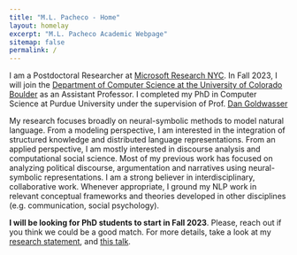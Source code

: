 ```yaml
---
title: "M.L. Pacheco - Home"
layout: homelay
excerpt: "M.L. Pacheco Academic Webpage"
sitemap: false
permalink: /
---
```


I am a Postdoctoral Researcher at [Microsoft Research
NYC](https://www.microsoft.com/en-us/research/lab/microsoft-research-new-york/). In Fall 2023, I will join the [Department of Computer Science at the University of Colorado Boulder](https://www.colorado.edu/cs/) as an Assistant Professor. I completed my PhD in Computer Science at Purdue University under the supervision of Prof. [Dan Goldwasser](https://www.cs.purdue.edu/homes/dgoldwas/)


My research focuses broadly on neural-symbolic methods to model natural language. From a modeling perspective, I am interested in the integration of structured knowledge and distributed language representations. From an applied perspective, I am mostly interested in discourse analysis and computational social science. Most of my previous work has focused on analyzing political discourse, argumentation and narratives using neural-symbolic representations. I am a strong believer in interdisciplinary, collaborative work. Whenever appropriate, I ground my NLP work in relevant conceptual frameworks and theories developed in other disciplines (e.g. communication, social psychology).


**I will be looking for PhD students to start in Fall 2023**. Please, reach out if you think we could be a good match. For more details, take a look at my [research statement](https://mlpacheco.github.io/files/mlpacheco_research_statement.pdf), and [this talk](https://www.youtube.com/watch?v=MMDD9kgVKJA).
